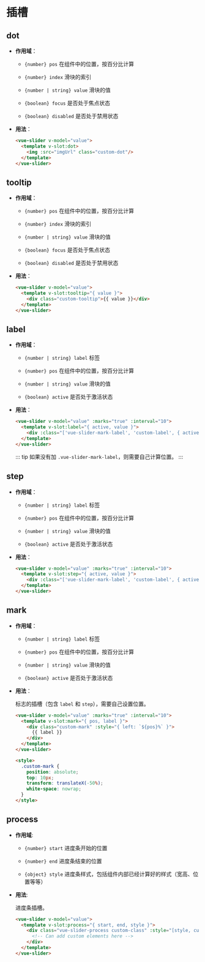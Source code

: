 # 插槽

## dot

- **作用域**：

  - `{number} pos` 在组件中的位置，按百分比计算

  - `{number} index` 滑块的索引

  - `{number | string} value` 滑块的值

  - `{boolean} focus` 是否处于焦点状态

  - `{boolean} disabled` 是否处于禁用状态

- **用法**：

  ```html
  <vue-slider v-model="value">
    <template v-slot:dot>
      <img :src="imgUrl" class="custom-dot"/>
    </template>
  </vue-slider>
  ```

## tooltip

- **作用域**：

  - `{number} pos` 在组件中的位置，按百分比计算

  - `{number} index` 滑块的索引

  - `{number | string} value` 滑块的值

  - `{boolean} focus` 是否处于焦点状态

  - `{boolean} disabled` 是否处于禁用状态

- **用法**：

  ```html
  <vue-slider v-model="value">
    <template v-slot:tooltip="{ value }">
      <div class="custom-tooltip">{{ value }}</div>
    </template>
  </vue-slider>
  ```

## label

- **作用域**：

  - `{number | string} label` 标签

  - `{number} pos` 在组件中的位置，按百分比计算

  - `{number | string} value` 滑块的值

  - `{boolean} active` 是否处于激活状态

- **用法**：

  ```html
  <vue-slider v-model="value" :marks="true" :interval="10">
    <template v-slot:label="{ active, value }">
      <div :class="['vue-slider-mark-label', 'custom-label', { active }]">{{ value }}</div>
    </template>
  </vue-slider>
  ```

  ::: tip
    如果没有加 `.vue-slider-mark-label`，则需要自己计算位置。
  :::

## step

- **作用域**：

  - `{number | string} label` 标签

  - `{number} pos` 在组件中的位置，按百分比计算

  - `{number | string} value` 滑块的值

  - `{boolean} active` 是否处于激活状态

- **用法**：

  ```html
  <vue-slider v-model="value" :marks="true" :interval="10">
    <template v-slot:step="{ active, value }">
      <div :class="['vue-slider-mark-label', 'custom-label', { active }]">{{ value }}</div>
    </template>
  </vue-slider>
  ```

## mark

- **作用域**：

  - `{number | string} label` 标签

  - `{number} pos` 在组件中的位置，按百分比计算

  - `{number | string} value` 滑块的值

  - `{boolean} active` 是否处于激活状态

- **用法**：

  标志的插槽（包含 `label` 和 `step`），需要自己设置位置。

  ```html
  <vue-slider v-model="value" :marks="true" :interval="10">
    <template v-slot:mark="{ pos, label }">
      <div class="custom-mark" :style="{ left: `${pos}%` }">
        {{ label }}
      </div>
    </template>
  </vue-slider>

  <style>
    .custom-mark {
      position: absolute;
      top: 10px;
      transform: translateX(-50%);
      white-space: nowrap;
    }
  </style>
  ```

## process

- **作用域**:

  - `{number} start` 进度条开始的位置

  - `{number} end` 进度条结束的位置

  - `{object} style` 进度条样式，包括组件内部已经计算好的样式（宽高、位置等等）

- **用法**:

  进度条插槽。

  ```html
  <vue-slider v-model="value">
    <template v-slot:process="{ start, end, style }">
      <div class="vue-slider-process custom-class" :style="[style, customStyle]">
        <!-- Can add custom elements here -->
      </div>
    </template>
  </vue-slider>
  ```